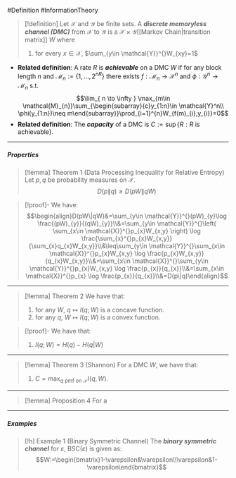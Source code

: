 #Definition #InformationTheory 

> [!definition]
> Let $\mathcal{X}$ and $\mathcal{Y}$ be finite sets. A ***discrete memoryless channel (DMC)*** from $\mathcal{X}$ to $\mathcal{Y}$ is a $\mathcal{X}\times \mathcal{Y}$[[Markov Chain|transition matrix]] $W$ where 
> 1. for every $x\in \mathcal{X}$, $\sum_{y\in \mathcal{Y}}^{}W_{xy}=1$
- **Related definition**: A rate $R$ is ***achievable*** on a DMC $W$ if for any block length $n$ and $\mathcal{M}_{n}:=\{ 1,\dots,2^{nR} \}$ there exists $f:\mathcal{M}_{n}\to \mathcal{X}^n$ and $\phi:\mathcal{Y}^n\to \mathcal{M}_{n}$ s.t. $$\lim_{ n \to \infty } \max_{m\in \mathcal{M}_{n}}\sum_{\begin{subarray}{c}y_{1:n}\in \mathcal{Y}^n\\ \phi(y_{1:n})\neq m\end{subarray}}\prod_{i=1}^{n}W_{f(m)_{i},y_{i}}=0$$ 
- **Related definition**: The ***capacity*** of a DMC is $C:=\sup\{ R:R\text{ is achievable} \}$.
---
##### Properties
> [!lemma] Theorem 1 (Data Processing Inequality for Relative Entropy)
> Let $p,q$ be probability measures on $\mathcal{X}$. 
> $$D(p\|q)\geq D(pW\|qW)$$

> [!proof]-
> We have: $$\begin{align}D(pW\|qW)&=\sum_{y\in \mathcal{Y}}^{}(pW)_{y}\log \frac{(pW)_{y}}{(qW)_{y}}\\&=\sum_{y\in \mathcal{Y}}^{}\left( \sum_{x\in \mathcal{X}}^{}p_{x}W_{x,y} \right) \log \frac{\sum_{x}^{}p_{x}W_{x,y}}{\sum_{x}q_{x}W_{x,y}}\\&\leq\sum_{y\in \mathcal{Y}}^{}\sum_{x\in \mathcal{X}}^{}p_{x}W_{x,y}  \log \frac{p_{x}W_{x,y}}{q_{x}W_{x,y}}\\&=\sum_{x\in \mathcal{X}}^{}\sum_{y\in \mathcal{Y}}^{}p_{x}W_{x,y}  \log \frac{p_{x}}{q_{x}}\\&=\sum_{x\in \mathcal{X}}^{}p_{x}  \log \frac{p_{x}}{q_{x}}\\&=D(p\|q)\end{align}$$
---
> [!lemma] Theorem 2
> We have that:
> 1. for any $W$, $q\mapsto I(q;W)$ is a concave function.
> 2. for any $q$, $W\mapsto I(q;W)$ is a convex function.

> [!proof]-
> We have that:
> 1. $I(q;W)=H(q)-H(q|W)$
---
> [!lemma] Theorem 3 (Shannon)
> For a DMC $W$, we have that:
> 1. $C=\max_{q \text{ pmf on }\mathcal{X}}I(q,W)$.
---
> [!lemma] Proposition 4
> For a 
---
##### Examples
> [!h] Example 1 (Binary Symmetric Channel)
> The ***binary symmetric channel*** for $\varepsilon$, $\text{BSC}(\varepsilon)$ is given as: $$W:=\begin{bmatrix}1-\varepsilon&\varepsilon\\\varepsilon&1-\varepsilon\end{bmatrix}$$